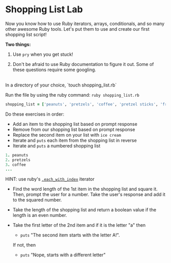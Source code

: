 # Shopping List Lab

Now you know how to use Ruby iterators, arrays, conditionals, and so many other awesome Ruby tools.  Let's put them to use and create our first shopping list script!

<b>Two things:</b><br>
1) Use `pry` when you get stuck!

2) Don't be afraid to use Ruby documentation to figure it out.  Some of these questions require some googling.


<br>
In a directory of your choice, `touch shopping_list.rb`

Run the file by using the ruby command: `ruby shopping_list.rb`

```ruby
shopping_list = ['peanuts', 'pretzels', 'coffee', 'pretzel sticks', 'fruit snacks', 'pretzel nuggets']
```

Do these exercises in order:

* Add an item to the shopping list based on prompt response
* Remove from our shopping list based on prompt response
* Replace the second item on your list with `ice cream`
* Iterate and `puts` each item from the shopping list in reverse
* Iterate and `puts` a numbered shopping list

```ruby
1. peanuts
2. pretzels
3. coffee
...
```
HINT: use ruby's <a href="https://apidock.com/ruby/Enumerator/each_with_index">`.each_with_index`</a> iterator

* Find the word length of the 1st item in the shopping list and square it. Then, prompt the user for a number.  Take the user's response and add it to the squared number.
* Take the length of the shopping list and return a boolean value if the length is an even number.
* Take the first letter of the 2nd item and if it is the letter "a" then
  * `puts` "The second item starts with the letter A!".

  If not, then

  * `puts` "Nope, starts with a different letter"
